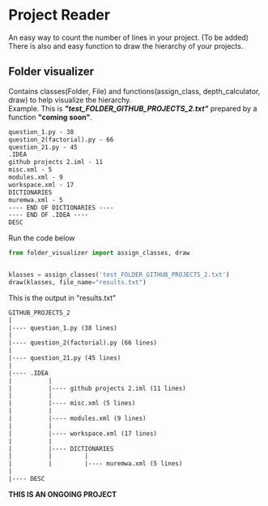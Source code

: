 # Project Reader
An easy way to count the number of lines in your project. (To be added) 
There is also and easy function to draw the hierarchy of your projects.

## Folder visualizer 
Contains classes(Folder, File) and functions(assign_class, depth_calculator, draw) to help visualize the hierarchy.  
Example. This is ___"test_FOLDER_GITHUB_PROJECTS_2.txt"___ prepared by a function __"coming soon"__.  

```txt
question_1.py - 38  
question_2(factorial).py - 66  
question_21.py - 45  
.IDEA  
github projects 2.iml - 11  
misc.xml - 5  
modules.xml - 9  
workspace.xml - 17  
DICTIONARIES  
muremwa.xml - 5  
---- END OF DICTIONARIES ----  
---- END OF .IDEA ----  
DESC   
```
Run the code below
```python
from folder_visualizer import assign_classes, draw


klasses = assign_classes('test_FOLDER_GITHUB_PROJECTS_2.txt')
draw(klasses, file_name="results.txt")

```
This is the output in "results.txt"
```txt
GITHUB_PROJECTS_2
|
|---- question_1.py (38 lines)
|
|---- question_2(factorial).py (66 lines)
|
|---- question_21.py (45 lines)
|
|---- .IDEA
|          |
|          |---- github projects 2.iml (11 lines)
|          |
|          |---- misc.xml (5 lines)
|          |
|          |---- modules.xml (9 lines)
|          |
|          |---- workspace.xml (17 lines)
|          |
|          |---- DICTIONARIES
|          |         |
|          |         |---- muremwa.xml (5 lines)
|
|---- DESC

```

__THIS IS AN ONGOING PROJECT__